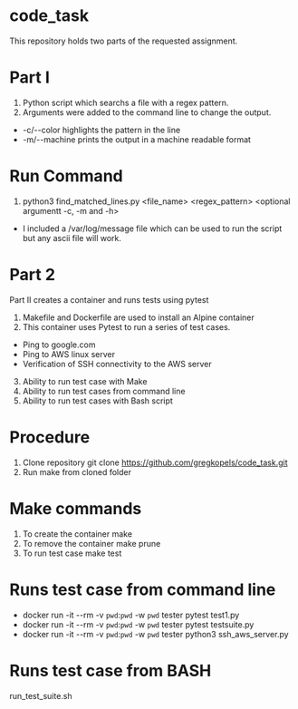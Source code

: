 # code_task
This repository holds two parts of the requested assignment.
# Part I
1. Python script which searchs a file with a regex pattern. 
2. Arguments were added to the command line to change the output.
  - -c/--color highlights the pattern in the line
  - -m/--machine prints the output in a machine readable format
# Run Command 
1. python3 find_matched_lines.py <file_name> <regex_pattern> <optional argumentt -c, -m and -h>
  - I included a /var/log/message file which can be used to run the script but any ascii file will work.
# Part 2
 Part II creates a container and runs tests using pytest
1. Makefile and Dockerfile are used to install an Alpine container
2. This container uses Pytest to run a series of test cases.
 - Ping to google.com
 - Ping to AWS linux server
 - Verification of SSH connectivity to the AWS server
3. Ability to run test case with Make
4. Ability to run test cases from command line
5. Ability to run test cases with Bash script
# Procedure
1. Clone repository
git clone https://github.com/gregkopels/code_task.git
2. Run make from cloned folder
# Make commands
1. To create the container
make
2. To remove the container
make prune
3. To run test case
make test 
# Runs test case from command line
- docker run -it --rm -v `pwd`:`pwd` -w `pwd` tester pytest test1.py
- docker run -it --rm -v `pwd`:`pwd` -w `pwd` tester pytest testsuite.py
- docker run -it --rm -v `pwd`:`pwd` -w `pwd` tester python3 ssh_aws_server.py
# Runs test case from BASH
run_test_suite.sh


